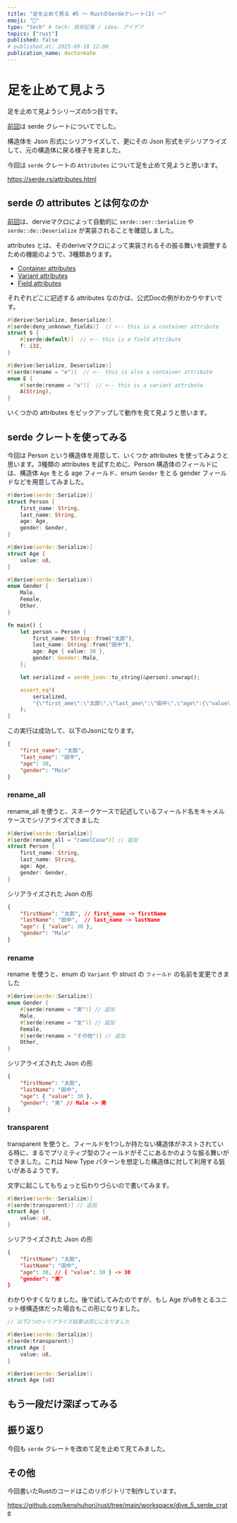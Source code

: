 ```yaml
---
title: "足を止めて見る #5 〜 RustのSerdeクレート(2) 〜"
emoji: "🚶"
type: "tech" # tech: 技術記事 / idea: アイデア
topics: ["rust"]
published: false
# published_at: 2025-09-18 12:00
publication_name: doctormate
---
```


# 足を止めて見よう

足を止めて見ようシリーズの5つ目です。

[前回](https://zenn.dev/doctormate/articles/dive_4_serde_crate)は serde クレートについてでした。

構造体を Json 形式にシリアライズして、更にその Json 形式をデシリアライズして、元の構造体に戻る様子を見ました。

今回は `serde` クレートの `Attributes` について足を止めて見ようと思います。

https://serde.rs/attributes.html

## serde の attributes とは何なのか

[前回](https://zenn.dev/doctormate/articles/dive_4_serde_crate)は、dervieマクロによって自動的に `serde::ser::Serialize` や `serde::de::Deserialize` が実装されることを確認しました。

attributes とは、そのderiveマクロによって実装されるその振る舞いを調整するための機能のようで、3種類あります。

- [Container attributes](https://serde.rs/container-attrs.html)
- [Variant attributes](https://serde.rs/variant-attrs.html)
- [Field attributes](https://serde.rs/field-attrs.html)

それぞれどこに記述する attributes なのかは、公式Docの例がわかりやすいです。

```rust
#[derive(Serialize, Deserialize)]
#[serde(deny_unknown_fields)]  // <-- this is a container attribute
struct S {
    #[serde(default)]  // <-- this is a field attribute
    f: i32,
}

#[derive(Serialize, Deserialize)]
#[serde(rename = "e")]  // <-- this is also a container attribute
enum E {
    #[serde(rename = "a")]  // <-- this is a variant attribute
    A(String),
}
```

いくつかの attributes をピックアップして動作を見て見ようと思います。

## serde クレートを使ってみる

今回は Person という構造体を用意して、いくつか attributes を使ってみようと思います。3種類の attributes を試すために、Person 構造体のフィールドには、構造体 `Age` をとる age フィールド、enum `Gender` をとる gender フィールドなどを用意してみました。

```rust
#[derive(serde::Serialize)]
struct Person {
    first_name: String,
    last_name: String,
    age: Age,
    gender: Gender,
}

#[derive(serde::Serialize)]
struct Age {
    value: u8,
}

#[derive(serde::Serialize)]
enum Gender {
    Male,
    Female,
    Other,
}

fn main() {
    let person = Person {
        first_name: String::from("太郎"),
        last_name: String::from("田中"),
        age: Age { value: 30 },
        gender: Gender::Male,
    };

    let serialized = serde_json::to_string(&person).unwrap();

    assert_eq!(
        serialized,
        "{\"first_ame\":\"太郎\",\"last_ame\":\"田中\",\"age\":{\"value\":30},\"gender\":\"Male\"}"
    );
}

```

この実行は成功して、以下のJsonになります。

```json
{
    "first_name": "太郎",
    "last_name": "田中",
    "age": 30,
    "gender": "Male"
}
```

### rename_all

rename_all を使うと、スネークケースで記述しているフィールド名をキャメルケースでシリアライズできました

```rust
#[derive(serde::Serialize)]
#[serde(rename_all = "camelCase")] // 追加
struct Person {
    first_name: String,
    last_name: String,
    age: Age,
    gender: Gender,
}
```

シリアライズされた Json の形

```json
{
    "firstName": "太郎", // first_name -> firstName
    "lastName": "田中",  // last_name -> lastName
    "age": { "value": 30 },
    "gender": "Male"
}
```

### rename

rename を使うと、enum の `Variant` や struct の `フィールド` の名前を変更できました

```rust
#[derive(serde::Serialize)]
enum Gender {
    #[serde(rename = "男")] // 追加
    Male,
    #[serde(rename = "女")] // 追加
    Female,
    #[serde(rename = "その他")] // 追加
    Other,
}
```

シリアライズされた Json の形

```json
{
    "firstName": "太郎",
    "lastName": "田中",
    "age": { "value": 30 },
    "gender": "男" // Male -> 男
}
```

### transparent

transparent を使うと、フィールドを1つしか持たない構造体がネストされている時に、まるでプリミティブ型のフィールドがそこにあるかのような振る舞いができました。これは New Type パターンを想定した構造体に対して利用する狙いがあるようです。

文字に起こしてもちょっと伝わりづらいので書いてみます。


```rust
#[derive(serde::Serialize)]
#[serde(transparent)] // 追加
struct Age {
    value: u8,
}
```

シリアライズされた Json の形

```json
{
    "firstName": "太郎",
    "lastName": "田中",
    "age": 30, // { "value": 30 } -> 30
    "gender": "男"
}
```

わかりやすくなりました。後で試してみたのですが、もし Age がu8をとるユニット様構造体だった場合もこの形になりました。

```rust
// 以下2つのシリアライズ結果は同じになりました

#[derive(serde::Serialize)]
#[serde(transparent)]
struct Age {
    value: u8,
}

#[derive(serde::Serialize)]
struct Age (u8)
```

## もう一段だけ深ぼってみる

## 振り返り

今回も `serde` クレートを改めて足を止めて見てみました。

## その他

今回書いたRustのコードはこのリポジトリで制作しています。

https://github.com/kenshuhori/rust/tree/main/workspace/dive_5_serde_crate

